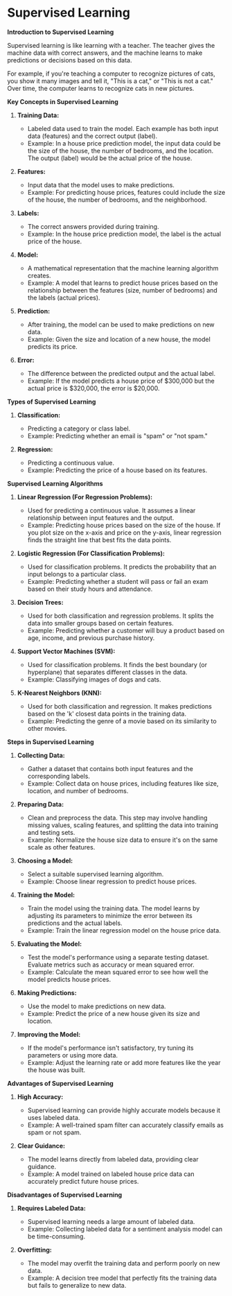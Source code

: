 # Supervised Learning

**Introduction to Supervised Learning**

Supervised learning is like learning with a teacher. The teacher gives the machine data with correct answers, and the machine learns to make predictions or decisions based on this data.

For example, if you're teaching a computer to recognize pictures of cats, you show it many images and tell it, "This is a cat," or "This is not a cat." Over time, the computer learns to recognize cats in new pictures.

**Key Concepts in Supervised Learning**

1. **Training Data:**
   - Labeled data used to train the model. Each example has both input data (features) and the correct output (label).
   - Example: In a house price prediction model, the input data could be the size of the house, the number of bedrooms, and the location. The output (label) would be the actual price of the house.

2. **Features:**
   - Input data that the model uses to make predictions.
   - Example: For predicting house prices, features could include the size of the house, the number of bedrooms, and the neighborhood.

3. **Labels:**
   - The correct answers provided during training.
   - Example: In the house price prediction model, the label is the actual price of the house.

4. **Model:**
   - A mathematical representation that the machine learning algorithm creates.
   - Example: A model that learns to predict house prices based on the relationship between the features (size, number of bedrooms) and the labels (actual prices).

5. **Prediction:**
   - After training, the model can be used to make predictions on new data.
   - Example: Given the size and location of a new house, the model predicts its price.

6. **Error:**
   - The difference between the predicted output and the actual label.
   - Example: If the model predicts a house price of $300,000 but the actual price is $320,000, the error is $20,000.

**Types of Supervised Learning**

1. **Classification:**
   - Predicting a category or class label.
   - Example: Predicting whether an email is "spam" or "not spam."

2. **Regression:**
   - Predicting a continuous value.
   - Example: Predicting the price of a house based on its features.

**Supervised Learning Algorithms**

1. **Linear Regression (For Regression Problems):**
   - Used for predicting a continuous value. It assumes a linear relationship between input features and the output.
   - Example: Predicting house prices based on the size of the house. If you plot size on the x-axis and price on the y-axis, linear regression finds the straight line that best fits the data points.

2. **Logistic Regression (For Classification Problems):**
   - Used for classification problems. It predicts the probability that an input belongs to a particular class.
   - Example: Predicting whether a student will pass or fail an exam based on their study hours and attendance.

3. **Decision Trees:**
   - Used for both classification and regression problems. It splits the data into smaller groups based on certain features.
   - Example: Predicting whether a customer will buy a product based on age, income, and previous purchase history.

4. **Support Vector Machines (SVM):**
   - Used for classification problems. It finds the best boundary (or hyperplane) that separates different classes in the data.
   - Example: Classifying images of dogs and cats.

5. **K-Nearest Neighbors (KNN):**
   - Used for both classification and regression. It makes predictions based on the 'k' closest data points in the training data.
   - Example: Predicting the genre of a movie based on its similarity to other movies.

**Steps in Supervised Learning**

1. **Collecting Data:**
   - Gather a dataset that contains both input features and the corresponding labels.
   - Example: Collect data on house prices, including features like size, location, and number of bedrooms.

2. **Preparing Data:**
   - Clean and preprocess the data. This step may involve handling missing values, scaling features, and splitting the data into training and testing sets.
   - Example: Normalize the house size data to ensure it's on the same scale as other features.

3. **Choosing a Model:**
   - Select a suitable supervised learning algorithm.
   - Example: Choose linear regression to predict house prices.

4. **Training the Model:**
   - Train the model using the training data. The model learns by adjusting its parameters to minimize the error between its predictions and the actual labels.
   - Example: Train the linear regression model on the house price data.

5. **Evaluating the Model:**
   - Test the model's performance using a separate testing dataset. Evaluate metrics such as accuracy or mean squared error.
   - Example: Calculate the mean squared error to see how well the model predicts house prices.

6. **Making Predictions:**
   - Use the model to make predictions on new data.
   - Example: Predict the price of a new house given its size and location.

7. **Improving the Model:**
   - If the model's performance isn't satisfactory, try tuning its parameters or using more data.
   - Example: Adjust the learning rate or add more features like the year the house was built.

**Advantages of Supervised Learning**

1. **High Accuracy:**
   - Supervised learning can provide highly accurate models because it uses labeled data.
   - Example: A well-trained spam filter can accurately classify emails as spam or not spam.

2. **Clear Guidance:**
   - The model learns directly from labeled data, providing clear guidance.
   - Example: A model trained on labeled house price data can accurately predict future house prices.

**Disadvantages of Supervised Learning**

1. **Requires Labeled Data:**
   - Supervised learning needs a large amount of labeled data.
   - Example: Collecting labeled data for a sentiment analysis model can be time-consuming.

2. **Overfitting:**
   - The model may overfit the training data and perform poorly on new data.
   - Example: A decision tree model that perfectly fits the training data but fails to generalize to new data.

